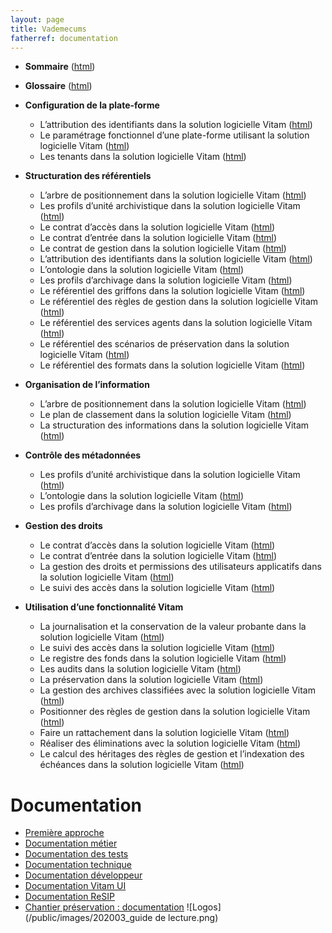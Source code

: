 ```yaml
---
layout: page
title: Vademecums
fatherref: documentation
---
```



* **Sommaire** ([html](https://www.programmevitam.fr/vitam-doc/fr/master_8.1.x/sections/Vademecum_sommaire.html))
* **Glossaire** ([html](https://www.programmevitam.fr/vitam-doc/fr/master_8.1.x/sections/Vademecum_glossaire.html))

* **Configuration de la plate-forme**
	- L’attribution des identifiants dans la solution logicielle Vitam ([html](https://www.programmevitam.fr/vitam-doc/fr/master_8.1.x/sections/Vademecum_identifiants.html))
	- Le paramétrage fonctionnel d’une plate-forme utilisant la solution logicielle Vitam ([html](https://www.programmevitam.fr/vitam-doc/fr/master_8.1.x/sections/Vademecum_parametrages_pf.html))
	- Les tenants dans la solution logicielle Vitam ([html](https://www.programmevitam.fr/vitam-doc/fr/master_8.1.x/sections/Vademecum_tenant.html))
* **Structuration des référentiels**
	- L’arbre de positionnement dans la solution logicielle Vitam ([html](https://www.programmevitam.fr/vitam-doc/fr/master_8.1.x/sections/Vademecum_arbre.html))
	- Les profils d’unité archivistique dans la solution logicielle Vitam ([html](https://www.programmevitam.fr/vitam-doc/fr/master_8.1.x/sections/Vademecum_pua.html))
	- Le contrat d’accès dans la solution logicielle Vitam ([html](https://www.programmevitam.fr/vitam-doc/fr/master_8.1.x/sections/Vademecum_contrat_acces.html))
	- Le contrat d’entrée dans la solution logicielle Vitam ([html](https://www.programmevitam.fr/vitam-doc/fr/master_8.1.x/sections/Vademecum_contrat_entree.html))
	- Le contrat de gestion dans la solution logicielle Vitam ([html](https://www.programmevitam.fr/vitam-doc/fr/master_8.1.x/sections/Vademecum_contrat_gestion.html))
	- L’attribution des identifiants dans la solution logicielle Vitam ([html](https://www.programmevitam.fr/vitam-doc/fr/master_8.1.x/sections/Vademecum_identifiants.html))
	- L’ontologie dans la solution logicielle Vitam ([html](https://www.programmevitam.fr/vitam-doc/fr/master_8.1.x/sections/Vademecum_ontologie.html))
	- Les profils d’archivage dans la solution logicielle Vitam ([html](https://www.programmevitam.fr/vitam-doc/fr/master_8.1.x/sections/Vademecum_pa.html))
	- Le référentiel des griffons dans la solution logicielle Vitam ([html](https://www.programmevitam.fr/vitam-doc/fr/master_8.1.x/sections/Vademecum_referentiel_griffons.html))
	- Le référentiel des règles de gestion dans la solution logicielle Vitam ([html](https://www.programmevitam.fr/vitam-doc/fr/master_8.1.x/sections/Vademecum_referentiel_rg.html))
	- Le référentiel des services agents dans la solution logicielle Vitam ([html](https://www.programmevitam.fr/vitam-doc/fr/master_8.1.x/sections/Vademecum_referentiel_sa.html))
	- Le référentiel des scénarios de préservation dans la solution logicielle Vitam ([html](https://www.programmevitam.fr/vitam-doc/fr/master_8.1.x/sections/Vademecum_referentiel_preservation.html))
	- Le référentiel des formats dans la solution logicielle Vitam ([html](https://www.programmevitam.fr/vitam-doc/fr/master_8.1.x/sections/Vademecum_referentiel_formats.html))
* **Organisation de l’information**
	- L’arbre de positionnement dans la solution logicielle Vitam ([html](https://www.programmevitam.fr/vitam-doc/fr/master_8.1.x/sections/Vademecum_arbre.html))
	- Le plan de classement dans la solution logicielle Vitam ([html](https://www.programmevitam.fr/vitam-doc/fr/master_8.1.x/sections/Vademecum_plan.html))
	- La structuration des informations dans la solution logicielle Vitam ([html](https://www.programmevitam.fr/vitam-doc/fr/master_8.1.x/sections/Vademecum_structuration_information.html))
* **Contrôle des métadonnées**
	- Les profils d’unité archivistique dans la solution logicielle Vitam ([html](https://www.programmevitam.fr/vitam-doc/fr/master_8.1.x/sections/Vademecum_pua.html))
	- L’ontologie dans la solution logicielle Vitam ([html](https://www.programmevitam.fr/vitam-doc/fr/master_8.1.x/sections/Vademecum_ontologie.html))
	- Les profils d’archivage dans la solution logicielle Vitam ([html](https://www.programmevitam.fr/vitam-doc/fr/master_8.1.x/sections/Vademecum_pa.html))
* **Gestion des droits**
	- Le contrat d’accès dans la solution logicielle Vitam ([html](https://www.programmevitam.fr/vitam-doc/fr/master_8.1.x/sections/Vademecum_contrat_acces.html))
	- Le contrat d’entrée dans la solution logicielle Vitam ([html](https://www.programmevitam.fr/vitam-doc/fr/master_8.1.x/sections/Vademecum_contrat_entree.html))
	- La gestion des droits et permissions des utilisateurs applicatifs dans la solution logicielle Vitam ([html](https://www.programmevitam.fr/vitam-doc/fr/master_8.1.x/sections/Vademecum_habilitations.html))
	- Le suivi des accès dans la solution logicielle Vitam ([html](https://www.programmevitam.fr/vitam-doc/fr/master_8.1.x/sections/Vademecum_suivi_acces.html))
* **Utilisation d’une fonctionnalité Vitam**
	- La journalisation et la conservation de la valeur probante dans la solution logicielle Vitam ([html](https://www.programmevitam.fr/vitam-doc/fr/master_8.1.x/sections/Vademecum_journalisation.html))
	- Le suivi des accès dans la solution logicielle Vitam ([html](https://www.programmevitam.fr/vitam-doc/fr/master_8.1.x/sections/Vademecum_suivi_acces.html))
	- Le registre des fonds dans la solution logicielle Vitam ([html](https://www.programmevitam.fr/vitam-doc/fr/master_8.1.x/sections/Vademecum_registre_fonds.html))
	- Les audits dans la solution logicielle Vitam ([html](https://www.programmevitam.fr/vitam-doc/fr/master_8.1.x/sections/Vademecum_audit.html))
	- La préservation dans la solution logicielle Vitam ([html](https://www.programmevitam.fr/vitam-doc/fr/master_8.1.x/sections/Vademecum_preservation.html))
	- La gestion des archives classifiées avec la solution logicielle Vitam ([html](https://www.programmevitam.fr/vitam-doc/fr/master_8.1.x/sections/Vademecum_classification.html))
	- Positionner des règles de gestion dans la solution logicielle Vitam ([html](/ressources/DocCourante/autres/fonctionnel/Vademecum_Reglesgestion_fonctionnement.pdf))
	- Faire un rattachement dans la solution logicielle Vitam ([html](https://www.programmevitam.fr/vitam-doc/fr/master_8.1.x/sections/Vademecum_rattachement.html))
	- Réaliser des éliminations avec la solution logicielle Vitam ([html](https://www.programmevitam.fr/vitam-doc/fr/master_8.1.x/sections/Vademecum_eliminations.html))
	- Le calcul des héritages des règles de gestion et l’indexation des échéances dans la solution logicielle Vitam ([html](https://www.programmevitam.fr/vitam-doc/fr/master_8.1.x/sections/Vademecum_echeances.html))


	
# Documentation
* [Première approche](https://www.programmevitam.fr/pages/documentation/pour_approche_deb/)
* [Documentation métier](https://www.programmevitam.fr/pages/documentation/pour_archiviste/)
* [Documentation des tests](https://www.programmevitam.fr/pages/documentation/pour_test/)
* [Documentation technique](https://www.programmevitam.fr/pages/documentation/pour_tech/)
* [Documentation développeur](https://www.programmevitam.fr/pages/documentation/pour_dev/)
* [Documentation Vitam UI](https://www.programmevitam.fr/pages/documentation/pour_vitamUI/)
* [Documentation ReSIP](https://www.programmevitam.fr/pages/documentation/resip/)
* [Chantier préservation : documentation](https://www.programmevitam.fr/pages/documentation/sur_chantier_preservation/)
![Logos](/public/images/202003_guide de lecture.png)